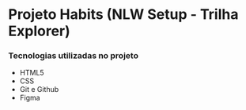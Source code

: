 # Projeto Habits (NLW Setup - Trilha Explorer)

### Tecnologias utilizadas no projeto

- HTML5
- CSS
- Git e Github
- Figma
